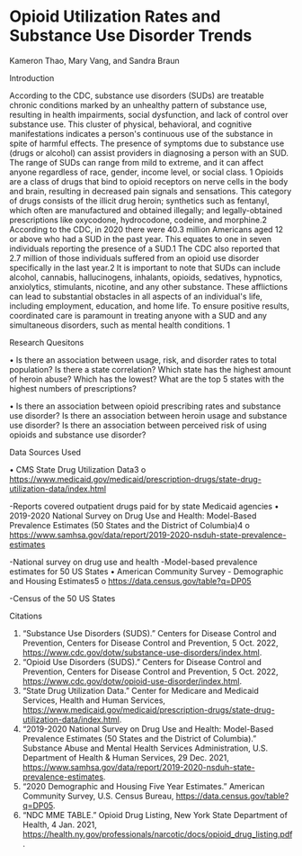 # Opioid Utilization Rates and Substance Use Disorder Trends
Kameron Thao, Mary Vang, and Sandra Braun

Introduction

According to the CDC, substance use disorders (SUDs) are treatable chronic conditions marked by an unhealthy pattern of substance use, resulting in health impairments, social dysfunction, and lack of control over substance use. This cluster of physical, behavioral, and cognitive manifestations indicates a person's continuous use of the substance in spite of harmful effects. The presence of symptoms due to substance use (drugs or alcohol) can assist providers in diagnosing a person with an SUD. The range of SUDs can range from mild to extreme, and it can affect anyone regardless of race, gender, income level, or social class. 1
Opioids are a class of drugs that bind to opioid receptors on nerve cells in the body and brain, resulting in decreased pain signals and sensations. This category of drugs consists of the illicit drug heroin; synthetics such as fentanyl, which often are manufactured and obtained illegally; and legally-obtained prescriptions like oxycodone, hydrocodone, codeine, and morphine.2
According to the CDC, in 2020 there were 40.3 million Americans aged 12 or above who had a SUD in the past year. This equates to one in seven individuals reporting the presence of a SUD.1 The CDC also reported that 2.7 million of those individuals suffered from an opioid use disorder specifically in the last year.2
It is important to note that SUDs can include alcohol, cannabis, hallucinogens, inhalants, opioids, sedatives, hypnotics, anxiolytics, stimulants, nicotine, and any other substance. These afflictions can lead to substantial obstacles in all aspects of an individual's life, including employment, education, and home life. To ensure positive results, coordinated care is paramount in treating anyone with a SUD and any simultaneous disorders, such as mental health conditions. 1

Research Quesitons 

•	Is there an association between usage, risk, and disorder rates to total population?
    Is there a state correlation?
    Which state has the highest amount of heroin abuse? Which has the lowest?
    What are the top 5 states with the highest numbers of prescriptions?

•	Is there an association between opioid prescribing rates and substance use disorder?
    Is there an association between heroin usage and substance use disorder?
    Is there an association between perceived risk of using opioids and substance use disorder?

Data Sources Used

•	CMS State Drug Utilization Data3
o	https://www.medicaid.gov/medicaid/prescription-drugs/state-drug-utilization-data/index.html
  
  -Reports covered outpatient drugs paid for by state Medicaid agencies
•	2019-2020 National Survey on Drug Use and Health: Model-Based Prevalence Estimates (50 States and the District of Columbia)4
o	https://www.samhsa.gov/data/report/2019-2020-nsduh-state-prevalence-estimates
  
  -National survey on drug use and health
  -Model-based prevalence estimates for 50 US States
•	American Community Survey - Demographic and Housing Estimates5
o	https://data.census.gov/table?q=DP05
  
  -Census of the 50 US States

 Citations

1.	“Substance Use Disorders (SUDS).” Centers for Disease Control and Prevention, Centers for Disease Control and Prevention, 5 Oct. 2022, https://www.cdc.gov/dotw/substance-use-disorders/index.html. 
2.	“Opioid Use Disorders (SUDS).” Centers for Disease Control and Prevention, Centers for Disease Control and Prevention, 5 Oct. 2022, https://www.cdc.gov/dotw/opioid-use-disorder/index.html. 
3.	“State Drug Utilization Data.” Center for Medicare and Medicaid Services, Health and Human Services, https://www.medicaid.gov/medicaid/prescription-drugs/state-drug-utilization-data/index.html.
4.	“2019-2020 National Survey on Drug Use and Health: Model-Based Prevalence Estimates (50 States and the District of Columbia).” Substance Abuse and Mental Health Services Administration, U.S. Department of Health &amp; Human Services, 29 Dec. 2021, https://www.samhsa.gov/data/report/2019-2020-nsduh-state-prevalence-estimates.
5.	“2020 Demographic and Housing Five Year Estimates.” American Community Survey, U.S. Census Bureau, https://data.census.gov/table?q=DP05.
6.	“NDC MME TABLE.” Opioid Drug Listing, New York State Department of Health, 4 Jan. 2021, https://health.ny.gov/professionals/narcotic/docs/opioid_drug_listing.pdf.
